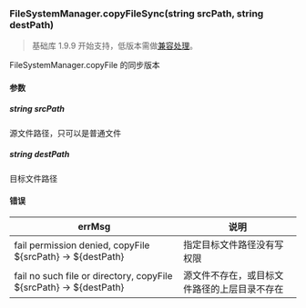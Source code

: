 <!-- https://developers.weixin.qq.com/miniprogram/dev/api/file/FileSystemManager.copyFileSync.html -->

### FileSystemManager.copyFileSync(string srcPath, string destPath)

> 基础库 1.9.9 开始支持，低版本需做[兼容处理](https://developers.weixin.qq.com/miniprogram/dev/framework/compatibility.html)。

FileSystemManager.copyFile 的同步版本

#### 参数

##### string srcPath

源文件路径，只可以是普通文件

##### string destPath

目标文件路径

#### 错误

  errMsg                                                               |  说明                     
-----------------------------------------------------------------------|---------------------------
  fail permission denied, copyFile ${srcPath} -> ${destPath}           | 指定目标文件路径没有写权限
  fail no such file or directory, copyFile ${srcPath} -> ${destPath}   |源文件不存在，或目标文件路径的上层目录不存在
